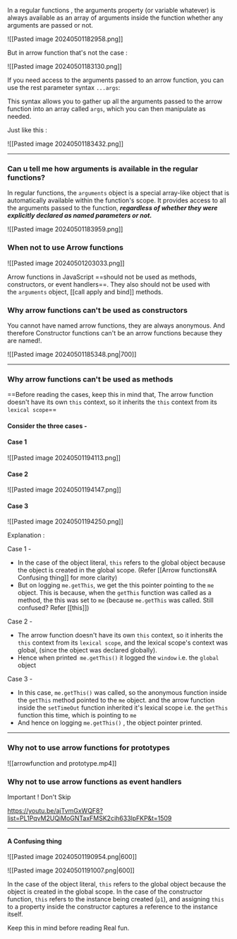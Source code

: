 In a regular functions , the arguments property (or variable whatever) is always available as an array of arguments inside the function whether any arguments are passed or not.

![[Pasted image 20240501182958.png]]

But in arrow function that's not the case :

![[Pasted image 20240501183130.png]]

If you need access to the arguments passed to an arrow function, you can use the rest parameter syntax `...args`:

This syntax allows you to gather up all the arguments passed to the arrow function into an array called `args`, which you can then manipulate as needed.

Just like this : 

![[Pasted image 20240501183432.png]]

---

### Can u tell me how arguments is available in the regular functions?

In regular functions, the `arguments` object is a special array-like object that is automatically available within the function's scope. It provides access to all the arguments passed to the function, ***regardless of whether they were explicitly declared as named parameters or not.***

![[Pasted image 20240501183959.png]]

### When not to use Arrow functions

![[Pasted image 20240501203033.png]]

Arrow functions in JavaScript ==should not be used as methods, constructors, or event handlers==. They also should not be used with the `arguments` object, [[call apply and bind]] methods.


### Why arrow functions can't be used as constructors
You cannot have named arrow functions, they are always anonymous.
And therefore Constructor functions can't be an arrow functions because they are named!.

![[Pasted image 20240501185348.png|700]]

----
### Why arrow functions can't be used as methods 

==Before reading the cases, keep this in mind that, The arrow function doesn't have its own `this` context, so it inherits the `this` context from its `lexical scope`==
#### Consider the three cases  -

#### Case 1

![[Pasted image 20240501194113.png]]

#### Case 2

![[Pasted image 20240501194147.png]]

#### Case 3

![[Pasted image 20240501194250.png]]

Explanation :

Case 1 - 
* In the case of the object literal, `this` refers to the global object because the object is created in the global scope. (Refer [[Arrow functions#A Confusing thing]] for more clarity)
* But on logging `me.getThis`, we get the this pointer pointing to the `me` object. This is because, when the `getThis` function was called as a method, the this was set to `me` (because `me.getThis` was called. Still confused? Refer [[this]])

Case 2 - 
* The arrow function doesn't have its own `this` context, so it inherits the `this` context from its `lexical scope`, and the lexical scope's context was global, (since the object was declared globally).
* Hence when printed` me.getThis()` it logged the `window` i.e. the `global` object

Case 3 - 
* In this case, `me.getThis()` was called, so the anonymous function inside the `getThis` method pointed to the `me` object. and the arrow function inside the `setTimeOut` function inherited it's lexical scope i.e. the `getThis` function this time, which is pointing to `me` 
* And hence on logging `me.getThis()` , the object pointer printed.
---
### Why not to use arrow functions for prototypes

![[arrowfunction and prototype.mp4]]
### Why not to use arrow functions as event handlers

Important ! Don't Skip

https://youtu.be/ajTvmGxWQF8?list=PL1PqvM2UQiMoGNTaxFMSK2cih633lpFKP&t=1509

---
#### A Confusing thing  


![[Pasted image 20240501190954.png|600]]

![[Pasted image 20240501191007.png|600]]

In the case of the object literal, `this` refers to the global object because the object is created in the global scope. In the case of the constructor function, `this` refers to the instance being created (`p1`), and assigning `this` to a property inside the constructor captures a reference to the instance itself.

Keep this in mind before reading Real fun.
